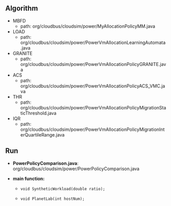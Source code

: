 ## Algorithm

- MBFD
  - path: org/cloudbus/cloudsim/power/MyAllocationPolicyMM.java
- LOAD
  - path: org/cloudbus/cloudsim/power/PowerVmAllocationLearningAutomata.java
- GRANITE
  - path: org/cloudbus/cloudsim/power/PowerVmAllocationPolicyGRANITE.java
- ACS
  - path: org/cloudbus/cloudsim/power/PowerVmAllocationPolicyACS_VMC.java
- THR
  - path: org/cloudbus/cloudsim/power/PowerVmAllocationPolicyMigrationStaticThreshold.java
- IQR
  - path: org/cloudbus/cloudsim/power/PowerVmAllocationPolicyMigrationInterQuartileRange.java



## Run

- **PowerPolicyComparison.java**: org/cloudbus/cloudsim/power/PowerPolicyComparison.java

- **main function:**

  - `void SyntheticWorkload(double ratio);`

  - `void PlanetLab(int hostNum);`

    

    

